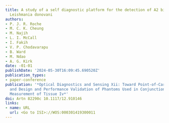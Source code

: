 ```yaml
---
title: A study of a self diagnostic platform for the detection of A2 biomarker for
  Leishmania donovani
authors:
- P. J. R. Roche
- M. C. K. Cheung
- M. Najih
- L. I. McCall
- I. Fakih
- V. P. Chodavarapu
- B. Ward
- M. Ndao
- A. G. Kirk
date: -01-01
publishDate: '2024-05-30T16:09:45.690520Z'
publication_types:
- paper-conference
publication: '*Optical Diagnostics and Sensing Xii: Toward Point-of-Care Diagnostics
  and Design and Performance Validation of Phantoms Used in Conjunction with Optical
  Measurement of Tissue Iv*'
doi: Artn 82290c 10.1117/12.910146
links:
- name: URL
  url: <Go to ISI>://WOS:000301419300011
---
```

